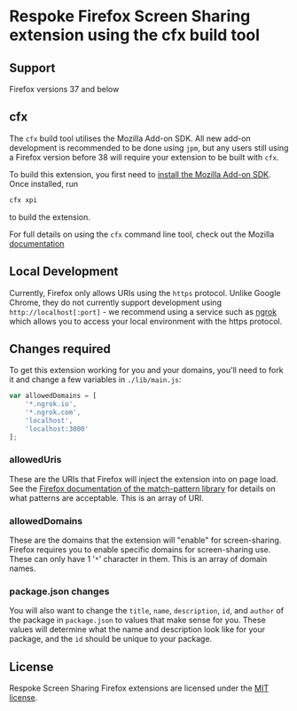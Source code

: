 # Respoke Firefox Screen Sharing extension using the cfx build tool

## Support

Firefox versions 37 and below

## cfx

The `cfx` build tool utilises the Mozilla Add-on SDK. All new add-on development is recommended to be done using `jpm`,
but any users still using a Firefox version before 38 will require your extension to be built with `cfx`.

To build this extension, you first need to
[install the Mozilla Add-on SDK](https://developer.mozilla.org/en-US/Add-ons/SDK/Tutorials/Installation). Once
installed, run

```bash
cfx xpi
```

to build the extension.

For full details on using the `cfx` command line tool, check out the Mozilla
[documentation](https://developer.mozilla.org/en-US/Add-ons/SDK/Tools/cfx)

## Local Development

Currently, Firefox only allows URIs using the `https` protocol. Unlike Google Chrome, they do not currently support
development using `http://localhost[:port]` - we recommend using a service such as [ngrok](https://ngrok.com/) which
allows you to access your local environment with the https protocol.

## Changes required

To get this extension working for you and your domains, you'll need to fork it and change a few variables in
`./lib/main.js`:

```js
var allowedDomains = [
    '*.ngrok.io',
    '*.ngrok.com',
    'localhost',
    'localhost:3000'
];
```

### allowedUris

These are the URIs that Firefox will inject the extension into on page load. See the [Firefox documentation of the
match-pattern library](https://developer.mozilla.org/en-US/Add-ons/SDK/Low-Level_APIs/util_match-pattern) for details
on what patterns are acceptable. This is an array of URI.

### allowedDomains

These are the domains that the extension will "enable" for screen-sharing. Firefox requires you to enable specific
domains for screen-sharing use. These can only have 1 '`*`' character in them. This is an array of domain names.

### package.json changes

You will also want to change the `title`, `name`, `description`, `id`, and `author` of the package in `package.json`
to values that make sense for you. These values will determine what the name and description look like for your package,
and the `id` should be unique to your package.

## License

Respoke Screen Sharing Firefox extensions are licensed under the [MIT license](LICENSE).
